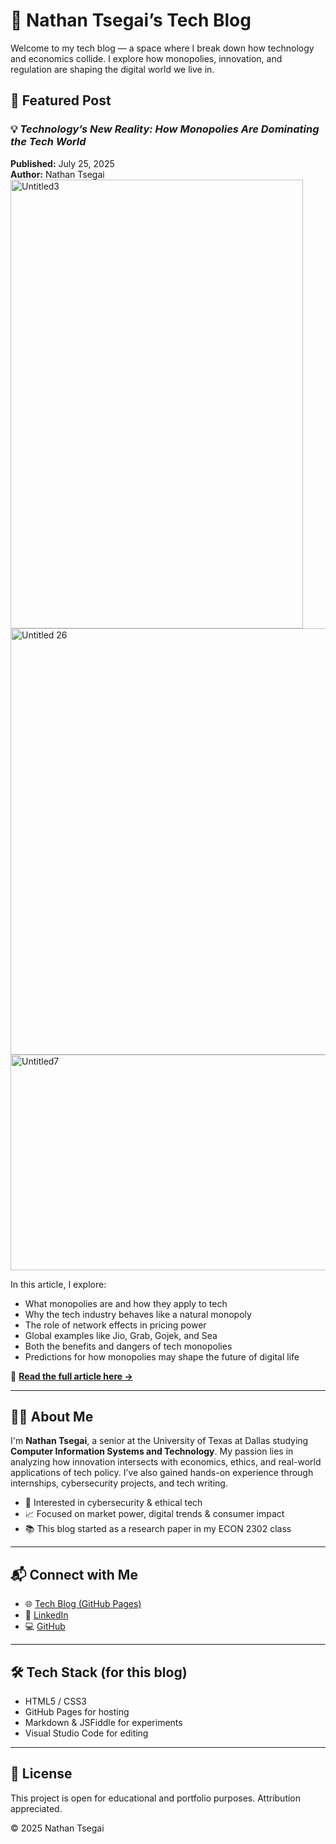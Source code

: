 # 🧠 Nathan Tsegai’s Tech Blog

Welcome to my tech blog — a space where I break down how technology and economics collide. I explore how monopolies, innovation, and regulation are shaping the digital world we live in.



## 📘 Featured Post

### 💡 *Technology’s New Reality: How Monopolies Are Dominating the Tech World*
**Published:** July 25, 2025  
**Author:** Nathan Tsegai  
<img width="468" height="718" alt="Untitled3" src="https://github.com/user-attachments/assets/556ca4be-01d1-4f9e-ba74-69a00264195f" />
<img width="709" height="682" alt="Untitled 26" src="https://github.com/user-attachments/assets/55d763a5-77d0-40d4-8201-5440b56fddc8" />
<img width="705" height="345" alt="Untitled7" src="https://github.com/user-attachments/assets/018f766c-9824-4995-a916-5e67a71bb468" />



In this article, I explore:
- What monopolies are and how they apply to tech
- Why the tech industry behaves like a natural monopoly
- The role of network effects in pricing power
- Global examples like Jio, Grab, Gojek, and Sea
- Both the benefits and dangers of tech monopolies
- Predictions for how monopolies may shape the future of digital life

📖 [**Read the full article here →**](https://nateit1.github.io/Techblog/)

---

## 🧑‍💻 About Me

I'm **Nathan Tsegai**, a senior at the University of Texas at Dallas studying **Computer Information Systems and Technology**. My passion lies in analyzing how innovation intersects with economics, ethics, and real-world applications of tech policy. I’ve also gained hands-on experience through internships, cybersecurity projects, and tech writing.

- 🔐 Interested in cybersecurity & ethical tech  
- 📈 Focused on market power, digital trends & consumer impact  
- 📚 This blog started as a research paper in my ECON 2302 class  

---

## 📬 Connect with Me

- 🌐 [Tech Blog (GitHub Pages)](https://nateit1.github.io/23/)  
- 💼 [LinkedIn](https://www.linkedin.com/in/nathantsegai/)  
- 💻 [GitHub](https://github.com/nateit1)

---

## 🛠️ Tech Stack (for this blog)
- HTML5 / CSS3  
- GitHub Pages for hosting  
- Markdown & JSFiddle for experiments  
- Visual Studio Code for editing

---

## 📄 License

This project is open for educational and portfolio purposes. Attribution appreciated.

© 2025 Nathan Tsegai
